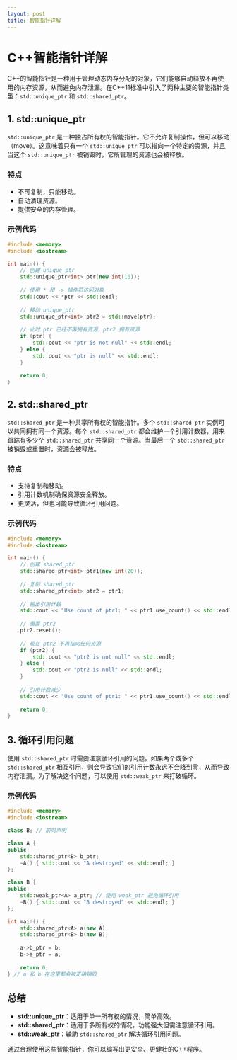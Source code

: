 ```yaml
---
layout: post
title: 智能指针详解
---
```

# C++智能指针详解

C++的智能指针是一种用于管理动态内存分配的对象，它们能够自动释放不再使用的内存资源，从而避免内存泄漏。在C++11标准中引入了两种主要的智能指针类型：`std::unique_ptr` 和 `std::shared_ptr`。

## 1. std::unique_ptr

`std::unique_ptr` 是一种独占所有权的智能指针。它不允许复制操作，但可以移动（move）。这意味着只有一个 `std::unique_ptr` 可以指向一个特定的资源，并且当这个 `std::unique_ptr` 被销毁时，它所管理的资源也会被释放。

### 特点
- 不可复制，只能移动。
- 自动清理资源。
- 提供安全的内存管理。

### 示例代码
```cpp
#include <memory>
#include <iostream>

int main() {
    // 创建 unique_ptr
    std::unique_ptr<int> ptr(new int(10));
    
    // 使用 * 和 -> 操作符访问对象
    std::cout << *ptr << std::endl;
    
    // 移动 unique_ptr
    std::unique_ptr<int> ptr2 = std::move(ptr);
    
    // 此时 ptr 已经不再拥有资源，ptr2 拥有资源
    if (ptr) {
        std::cout << "ptr is not null" << std::endl;
    } else {
        std::cout << "ptr is null" << std::endl;
    }
    
    return 0;
}
```

## 2. std::shared_ptr

`std::shared_ptr` 是一种共享所有权的智能指针。多个 `std::shared_ptr` 实例可以共同拥有同一个资源。每个 `std::shared_ptr` 都会维护一个引用计数器，用来跟踪有多少个 `std::shared_ptr` 共享同一个资源。当最后一个 `std::shared_ptr` 被销毁或重置时，资源会被释放。

### 特点
- 支持复制和移动。
- 引用计数机制确保资源安全释放。
- 更灵活，但也可能导致循环引用问题。

### 示例代码
```cpp
#include <memory>
#include <iostream>

int main() {
    // 创建 shared_ptr
    std::shared_ptr<int> ptr1(new int(20));
    
    // 复制 shared_ptr
    std::shared_ptr<int> ptr2 = ptr1;
    
    // 输出引用计数
    std::cout << "Use count of ptr1: " << ptr1.use_count() << std::endl; // 应该输出 2
    
    // 重置 ptr2
    ptr2.reset();
    
    // 现在 ptr2 不再指向任何资源
    if (ptr2) {
        std::cout << "ptr2 is not null" << std::endl;
    } else {
        std::cout << "ptr2 is null" << std::endl;
    }
    
    // 引用计数减少
    std::cout << "Use count of ptr1: " << ptr1.use_count() << std::endl; // 应该输出 1
    
    return 0;
}
```

## 3. 循环引用问题

使用 `std::shared_ptr` 时需要注意循环引用的问题。如果两个或多个 `std::shared_ptr` 相互引用，则会导致它们的引用计数永远不会降到零，从而导致内存泄漏。为了解决这个问题，可以使用 `std::weak_ptr` 来打破循环。

### 示例代码
```cpp
#include <memory>
#include <iostream>

class B; // 前向声明

class A {
public:
    std::shared_ptr<B> b_ptr;
    ~A() { std::cout << "A destroyed" << std::endl; }
};

class B {
public:
    std::weak_ptr<A> a_ptr; // 使用 weak_ptr 避免循环引用
    ~B() { std::cout << "B destroyed" << std::endl; }
};

int main() {
    std::shared_ptr<A> a(new A);
    std::shared_ptr<B> b(new B);
    
    a->b_ptr = b;
    b->a_ptr = a;
    
    return 0;
} // a 和 b 在这里都会被正确销毁
```

## 总结

- **std::unique_ptr**：适用于单一所有权的情况，简单高效。
- **std::shared_ptr**：适用于多所有权的情况，功能强大但需注意循环引用。
- **std::weak_ptr**：辅助 `std::shared_ptr` 解决循环引用问题。

通过合理使用这些智能指针，你可以编写出更安全、更健壮的C++程序。
